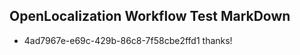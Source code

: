 ## OpenLocalization Workflow Test MarkDown

* 4ad7967e-e69c-429b-86c8-7f58cbe2ffd1 
thanks!



<!--HONumber=Jan16_HO3-->
